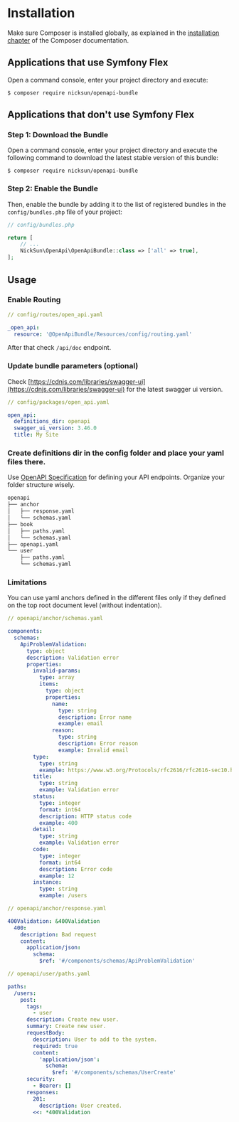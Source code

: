 Installation
============

Make sure Composer is installed globally, as explained in the
[installation chapter](https://getcomposer.org/doc/00-intro.md)
of the Composer documentation.

Applications that use Symfony Flex
----------------------------------

Open a command console, enter your project directory and execute:

```console
$ composer require nicksun/openapi-bundle
```

Applications that don't use Symfony Flex
----------------------------------------

### Step 1: Download the Bundle

Open a command console, enter your project directory and execute the
following command to download the latest stable version of this bundle:

```console
$ composer require nicksun/openapi-bundle
```

### Step 2: Enable the Bundle

Then, enable the bundle by adding it to the list of registered bundles
in the `config/bundles.php` file of your project:

```php
// config/bundles.php

return [
    // ...
    NickSun\OpenApi\OpenApiBundle::class => ['all' => true],
];
```

Usage
----------------------------------

### Enable Routing

```yaml
// config/routes/open_api.yaml

_open_api:
  resource: '@OpenApiBundle/Resources/config/routing.yaml'
```

After that check `/api/doc` endpoint.

### Update bundle parameters (optional)

Check [https://cdnjs.com/libraries/swagger-ui](https://cdnjs.com/libraries/swagger-ui) for the latest swagger ui version.

```yaml
// config/packages/open_api.yaml

open_api:
  definitions_dir: openapi
  swagger_ui_version: 3.46.0
  title: My Site
```

### Create definitions dir in the config folder and place your yaml files there.

Use [OpenAPI Specification](https://swagger.io/specification/) for defining your API endpoints.
Organize your folder structure wisely.

```bash
openapi
├── anchor
│   ├── response.yaml
│   └── schemas.yaml
├── book
│   ├── paths.yaml
│   └── schemas.yaml
├── openapi.yaml
└── user
    ├── paths.yaml
    └── schemas.yaml

```

### Limitations

You can use yaml anchors defined in the different files only if they defined on the top root document level (without indentation).

```yaml
// openapi/anchor/schemas.yaml

components:
  schemas:
    ApiProblemValidation:
      type: object
      description: Validation error
      properties:
        invalid-params:
          type: array
          items:
            type: object
            properties:
              name:
                type: string
                description: Error name
                example: email
              reason:
                type: string
                description: Error reason
                example: Invalid email
        type:
          type: string
          example: https://www.w3.org/Protocols/rfc2616/rfc2616-sec10.html
        title:
          type: string
          example: Validation error
        status:
          type: integer
          format: int64
          description: HTTP status code
          example: 400
        detail:
          type: string
          example: Validation error
        code:
          type: integer
          format: int64
          description: Error code
          example: 12
        instance:
          type: string
          example: /users
```
```yaml
// openapi/anchor/response.yaml

400Validation: &400Validation
  400:
    description: Bad request
    content:
      application/json:
        schema:
          $ref: '#/components/schemas/ApiProblemValidation'
```
```yaml
// openapi/user/paths.yaml

paths:
  /users:
    post:
      tags:
        - user
      description: Create new user.
      summary: Create new user.
      requestBody:
        description: User to add to the system.
        required: true
        content:
          'application/json':
            schema:
              $ref: '#/components/schemas/UserCreate'
      security:
        - Bearer: []
      responses:
        201:
          description: User created.
        <<: *400Validation
```
